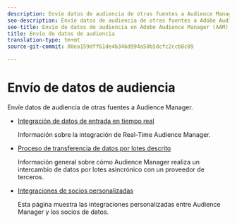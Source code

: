 ```yaml
---
description: Envíe datos de audiencia de otras fuentes a Audience Manager.
seo-description: Envíe datos de audiencia de otras fuentes a Adobe Audience Manager (AAM).
seo-title: Envío de datos de audiencia en Adobe Audience Manager (AAM)
title: Envío de datos de audiencia
translation-type: tm+mt
source-git-commit: 00ea159dff61de4b346d994a50b5dcfc2ccb8c89

---
```



# Envío de datos de audiencia

Envíe datos de audiencia de otras fuentes a Audience Manager.

* [Integración de datos de entrada en tiempo real](/help/using/integration/sending-audience-data/real-time-data-integration/real-time-tech-specs.md)

   Información sobre la integración de Real-Time Audience Manager.

* [Proceso de transferencia de datos por lotes descrito](/help/using/integration/sending-audience-data/batch-data-transfer-explained/batch-data-transfer-explained.md)

   Información general sobre cómo Audience Manager realiza un intercambio de datos por lotes asincrónico con un proveedor de terceros.

* [Integraciones de socios personalizadas](/help/using/integration/sending-audience-data/custom-partner-integrations.md)

   Esta página muestra las integraciones personalizadas entre Audience Manager y los socios de datos.
